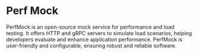 # Perf Mock

PerfMock is an open-source mock service for performance and load testing. It offers HTTP and gRPC servers to simulate
load scenarios, helping developers evaluate and enhance application performance. PerfMock is user-friendly and
configurable, ensuring robust and reliable software.

